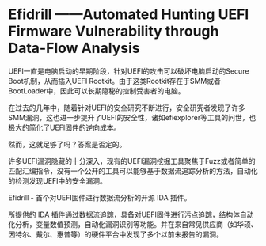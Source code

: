 # Efidrill ——Automated Hunting UEFI Firmware Vulnerability through Data-Flow Analysis

UEFI一直是电脑启动的早期阶段，针对UEFI的攻击可以破坏电脑启动的Secure Boot机制，从而插入UEFI
Rootkit。由于这类Rootkit存在于SMM或者BootLoader中，因此可以长期隐秘的控制受害者的电脑。

在过去的几年中，随着针对UEFI的安全研究不断进行，安全研究者发现了许多SMM漏洞，这也进一步提升了UEFI的安全性，诸如efiexplorer等工具的问世，也极大的简化了UEFI固件的逆向成本。

然而，这就足够了吗？答案是否定的。

许多UEFI漏洞隐藏的十分深入，现有的UEFI漏洞挖掘工具聚焦于Fuzz或者简单的匹配汇编指令，没有一个公开的工具可以能够基于数据流追踪分析的方法，自动化的检测发现UEFI中的安全漏洞。

Efidrill - 首个对UEFI固件进行数据流分析的开源 IDA 插件。

所提供的 IDA 插件通过数据流追踪，具备对UEFI固件进行污点追踪，结构体自动化分析，变量数值预测，自动化漏洞识别等功能。并在来自常见供应商（如华硕、因特尔、戴尔、惠普等）的硬件平台中发现了多个以前未报告的漏洞。
